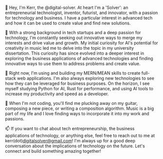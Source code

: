 🤖 Hey, I'm Kerr, the @digital-solver. At heart I'm a 'Solver': an entrepreneurial technologist, inventor, futurist, and innovator, with a passion for technology and business. I have a particular interest in advanced tech and how it can be used to create value and find new solutions.

🚀 With a strong background in tech startups and a deep passion for technology, I'm constantly seeking out innovative ways to merge my interests and drive value and growth. My initial curiosity for AI's potential for creativity in music led me to delve into the topic in my university dissertation. This curiosity has since evolved into a deeper interest in exploring the business applications of advanced technologies and finding innovative ways to use them to address problems and create value.

🌱 Right now, I'm using and building my MERN/MEAN skills to create full-stack web applications. I'm also always exploring new technologies to see how they can be leveraged for business purposes. On the horizon, I see myself studying Python for AI, Rust for performance, and using AI tools to increase my productivity and speed as a developer.

🎸 When I'm not coding, you'll find me plucking away on my guitar, composing a new piece, or writing a composition algorithm. Music is a big part of my life and I love finding ways to incorporate it into my work and passions.

📫 If you want to chat about tech entrepreneurship, the business applications of technology, or anything else, feel free to reach out to me at kerr(dot)digitalsolver@gmail.com! I'm always up for a good deep conversation about the implications of technology on the future. Let's connect and build something amazing together!

<!---
digital-solver/digital-solver is a ✨ special ✨ repository because its `README.md` (this file) appears on your GitHub profile.
You can click the Preview link to take a look at your changes.
--->
